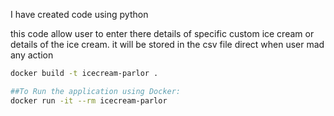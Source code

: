 I have created code using python 

this code allow user to enter there details of specific custom ice cream or details of the ice cream.
it will be stored in the csv file direct when user mad any action

```bash
docker build -t icecream-parlor .

##To Run the application using Docker:
docker run -it --rm icecream-parlor

